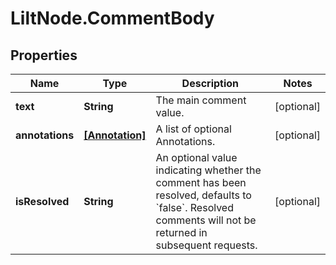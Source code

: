 # LiltNode.CommentBody

## Properties

Name | Type | Description | Notes
------------ | ------------- | ------------- | -------------
**text** | **String** | The main comment value. | [optional] 
**annotations** | [**[Annotation]**](Annotation.md) | A list of optional Annotations. | [optional] 
**isResolved** | **String** | An optional value indicating whether the comment has been resolved, defaults to &#x60;false&#x60;. Resolved comments will not be returned in subsequent requests. | [optional] 


